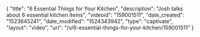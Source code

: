 {
    "title": "6 Essential Things for Your Kitchen",
    "description": "Josh talks about 6 essential kitchen items",
    "videoid": "159001511",
    "date_created": "1523645241",
    "date_modified": "1524343942",
    "type": "captivate",
    "layout": "video",
    "url": "\/v\/6-essential-things-for-your-kitchen\/159001511"
}